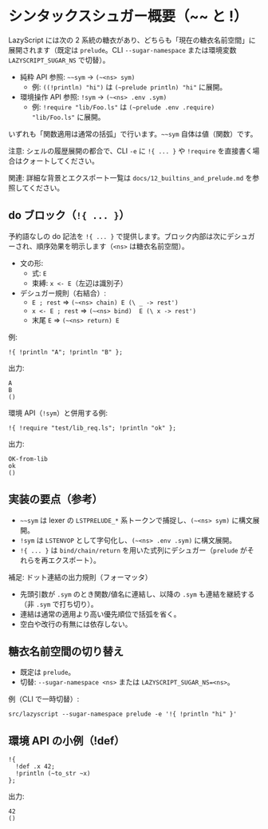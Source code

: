 # シンタックスシュガー概要（~~ と !）

LazyScript には次の 2 系統の糖衣があり、どちらも「現在の糖衣名前空間」に展開されます（既定は `prelude`。CLI `--sugar-namespace` または環境変数 `LAZYSCRIPT_SUGAR_NS` で切替）。

- 純粋 API 参照: `~~sym` → `(~<ns> sym)`
  - 例: `((!println) "hi")` は `(~prelude println) "hi"` に展開。
- 環境操作 API 参照: `!sym` → `(~<ns> .env .sym)`
  - 例: `!require "lib/Foo.ls"` は `(~prelude .env .require) "lib/Foo.ls"` に展開。

いずれも「関数適用は通常の括弧」で行います。`~~sym` 自体は値（関数）です。

注意: シェルの履歴展開の都合で、CLI `-e` に `!{ ... }` や `!require` を直接書く場合はクォートしてください。

関連: 詳細な背景とエクスポート一覧は `docs/12_builtins_and_prelude.md` を参照してください。

## do ブロック（`!{ ... }`）

予約語なしの do 記法を `!{ ... }` で提供します。ブロック内部は次にデシュガーされ、順序効果を明示します（`<ns>` は糖衣名前空間）。

- 文の形:
  - 式: `E`
  - 束縛: `x <- E`（左辺は識別子）
- デシュガー規則（右結合）:
  - `E ; rest`        ⇒ `(~<ns> chain) E (\ _ -> rest')`
  - `x <- E ; rest`   ⇒ `(~<ns> bind)  E (\ x -> rest')`
  - 末尾 `E`          ⇒ `(~<ns> return) E`

例:

```
!{ !println "A"; !println "B" };
```

出力:

```
A
B
()
```

環境 API（`!sym`）と併用する例:

```
!{ !require "test/lib_req.ls"; !println "ok" };
```

出力:

```
OK-from-lib
ok
()
```

## 実装の要点（参考）

- `~~sym` は lexer の `LSTPRELUDE_*` 系トークンで捕捉し、`(~<ns> sym)` に構文展開。
- `!sym` は `LSTENVOP` として字句化し、`(~<ns> .env .sym)` に構文展開。
- `!{ ... }` は `bind/chain/return` を用いた式列にデシュガー（`prelude` がそれらを再エクスポート）。

補足: ドット連結の出力規則（フォーマッタ）

- 先頭引数が `.sym` のとき関数/値名に連結し、以降の `.sym` も連結を継続する（非 `.sym` で打ち切り）。
- 連結は通常の適用より高い優先順位で括弧を省く。
- 空白や改行の有無には依存しない。

## 糖衣名前空間の切り替え

- 既定は `prelude`。
- 切替: `--sugar-namespace <ns>` または `LAZYSCRIPT_SUGAR_NS=<ns>`。

例（CLI で一時切替）:

```
src/lazyscript --sugar-namespace prelude -e '!{ !println "hi" }'
```

## 環境 API の小例（!def）

```
!{
  !def .x 42;
  !println (~to_str ~x)
};
```

出力:

```
42
()
```
  
